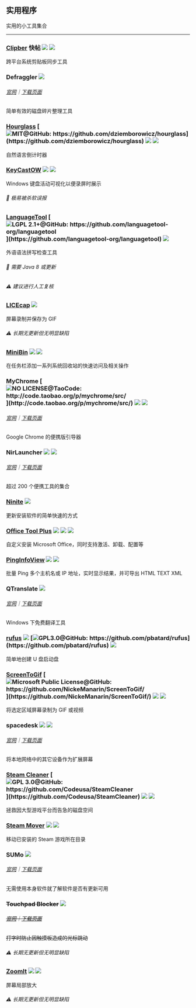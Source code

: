 ## 实用程序

实用的小工具集合

---

### [Clipber](http://clipber.com/clipber/) 快帖 ![](../assets/china.png) ![](../assets/multi_platform.png)

跨平台系统剪贴板同步工具

### Defraggler ![](../assets/earth-globe.png)

###### [官网](https://www.piriform.com/defraggler)｜[下载页面](https://www.piriform.com/defraggler/download)

简单有效的磁盘碎片整理工具

### [Hourglass](https://chris.dziemborowicz.com/apps/hourglass/) [![](../assets/open-source-icon.png "MIT@GitHub: https://github.com/dziemborowicz/hourglass")](https://github.com/dziemborowicz/hourglass) ![](../assets/united-states.png) ![](../assets/usb.png)

自然语言倒计时器

### [KeyCastOW](https://brookhong.github.io/2014/04/28/keycast-on-windows.html) ![](../assets/united-states.png) ![](../assets/usb.png)

Windows 键盘活动可视化以便录屏时展示

###### 📌 极易被杀软误报

### [LanguageTool](https://languagetool.org/) [![](../assets/open-source-icon.png "LGPL 2.1+@GitHub: https://github.com/languagetool-org/languagetool")](https://github.com/languagetool-org/languagetool) ![](../assets/united-states.png)

外语语法拼写检查工具

###### 📌 需要 Java 8 或更新

###### ⚠ 建议进行人工复核

### [LICEcap](http://www.cockos.com/licecap/) ![](../assets/united-states.png)

屏幕录制并保存为 GIF

###### ⚠ 长期无更新但无明显缺陷

### [MiniBin](http://e-sushi.github.io/) ![](../assets/united-states.png) ![](../assets/usb.png)

在任务栏添加一系列系统回收站的快速访问及相关操作

### MyChrome [![](../assets/open-source-icon.png "NO LICENSE@TaoCode: http://code.taobao.org/p/mychrome/src/")](http://code.taobao.org/p/mychrome/src/) ![](../assets/china.png) ![](../assets/usb.png)

###### [官网](http://bbs.kafan.cn/thread-1725205-1-1.html)｜[下载页面](http://code.taobao.org/p/mychrome/src/trunk/release/)

Google Chrome 的便携版引导器

### NirLauncher ![](../assets/earth-globe.png) ![](../assets/usb.png)

###### [官网](http://launcher.nirsoft.net/)｜[下载页面](http://launcher.nirsoft.net/downloads/index.html)

超过 200 个便携工具的集合

### [Ninite](https://ninite.com/) ![](../assets/earth-globe.png)

更新安装软件的简单快速的方式

### [Office Tool Plus](https://www.landian.la/click/OfficeToolPlus.html) ![](../assets/china.png) ![](../assets/united-states.png) ![](../assets/usb.png)

自定义安装 Microsoft Office，同时支持激活、卸载、配置等

### [PingInfoView](http://www.nirsoft.net/utils/multiple_ping_tool.html) ![](../assets/earth-globe.png) ![](../assets/usb.png)

批量 Ping 多个主机名或 IP 地址，实时显示结果，并可导出 HTML TEXT XML

### QTranslate ![](../assets/earth-globe.png)

###### [官网](https://quest-app.appspot.com/)｜[下载页面](https://quest-app.appspot.com/download)

Windows 下免费翻译工具

### [rufus](http://rufus.akeo.ie/) ![](../assets/earth-globe.png) [![](../assets/open-source-icon.png "GPL3.0@GitHub: https://github.com/pbatard/rufus")](https://github.com/pbatard/rufus) ![](../assets/usb.png)

简单地创建 U 盘启动盘

### [ScreenToGif](http://www.screentogif.com/) [![](../assets/open-source-icon.png "Microsoft Public License@GitHub: https://github.com/NickeManarin/ScreenToGif/")](https://github.com/NickeManarin/ScreenToGif/) ![](../assets/earth-globe.png) ![](../assets/usb.png)

将选定区域屏幕录制为 GIF 或视频

### spacedesk ![](../assets/united-states.png) ![](../assets/multi_platform.png)

###### [官网](http://www.spacedesk.net/)｜[下载页面](http://spacedesk.ph/download/)

将本地网络中的其它设备作为扩展屏幕

### [Steam Cleaner](https://github.com/Codeusa/SteamCleaner) [![](../assets/open-source-icon.png "GPL 3.0@GitHub: https://github.com/Codeusa/SteamCleaner")](https://github.com/Codeusa/SteamCleaner) ![](../assets/united-states.png) ![](../assets/usb.png)

拯救因大型游戏平台而告急的磁盘空间

### [Steam Mover](http://www.traynier.com/software/steammover) ![](../assets/united-states.png) ![](../assets/usb.png)

移动已安装的 Steam 游戏所在目录

### SUMo ![](../assets/earth-globe.png)

###### [官网](http://www.kcsoftwares.com/?sumo)｜[下载页面](http://www.kcsoftwares.com/?download)

无需使用本身软件就了解软件是否有更新可用

### ~~Touchpad Blocker~~ ![](../assets/united-states.png)

###### [~~官网~~](http://touchpad-blocker.com/)~~｜~~[~~下载页面~~](http://touchpad-blocker.com/download/)

~~打字时防止因触摸板造成的光标跳动~~

###### ⚠ 长期无更新但无明显缺陷

### [ZoomIt](https://technet.microsoft.com/en-us/sysinternals/zoomit.aspx) ![](../assets/united-states.png) ![](../assets/usb.png)

屏幕局部放大

###### ⚠ 长期无更新但无明显缺陷
